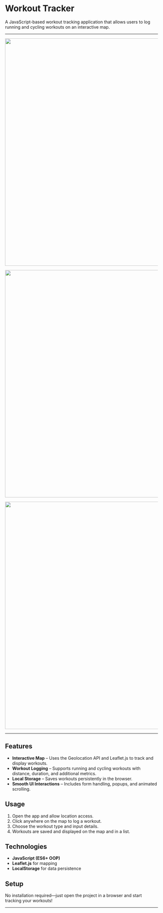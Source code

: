 # Workout Tracker  

A JavaScript-based workout tracking application that allows users to log running and cycling workouts on an interactive map.  

-------------

<p align=center>
  <img src='https://github.com/user-attachments/assets/dea62284-1c06-469f-9ac8-04fd0da9f408' width=750/>
</p>

<p align=center>
  <img src='https://github.com/user-attachments/assets/1860c3f8-06d3-4cc5-9d85-97c687b66486' width=750/>
</p>

<p align=center>
  <img src='https://github.com/user-attachments/assets/586023a2-8905-489d-87e1-7738f768604d' width=750/>
</p>

---------


## Features  

- **Interactive Map** – Uses the Geolocation API and Leaflet.js to track and display workouts.  
- **Workout Logging** – Supports running and cycling workouts with distance, duration, and additional metrics.  
- **Local Storage** – Saves workouts persistently in the browser.  
- **Smooth UI Interactions** – Includes form handling, popups, and animated scrolling.  

## Usage  

1. Open the app and allow location access.  
2. Click anywhere on the map to log a workout.  
3. Choose the workout type and input details.  
4. Workouts are saved and displayed on the map and in a list.  

## Technologies  

- **JavaScript (ES6+ OOP)**  
- **Leaflet.js** for mapping  
- **LocalStorage** for data persistence  

## Setup  

No installation required—just open the project in a browser and start tracking your workouts!  

---
